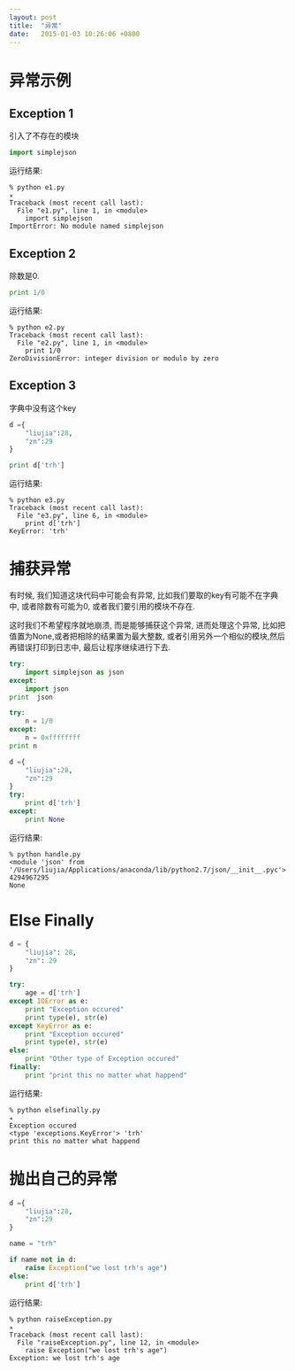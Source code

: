 ```yaml
---
layout: post
title:  "异常"
date:   2015-01-03 10:26:06 +0800
---
```


# 异常示例
## Exception 1
引入了不存在的模块

```py
import simplejson
```
运行结果:

```
% python e1.py                                                              ✭
Traceback (most recent call last):
  File "e1.py", line 1, in <module>
    import simplejson
ImportError: No module named simplejson
```

## Exception 2
除数是0.

```py
print 1/0
```

运行结果:

```
% python e2.py
Traceback (most recent call last):
  File "e2.py", line 1, in <module>
    print 1/0
ZeroDivisionError: integer division or modulo by zero
```

## Exception 3
字典中没有这个key

```py
d ={
    "liujia":28,
    "zn":29
}

print d['trh']
```

运行结果:

```
% python e3.py
Traceback (most recent call last):
  File "e3.py", line 6, in <module>
    print d['trh']
KeyError: 'trh'
```

# 捕获异常
有时候, 我们知道这块代码中可能会有异常, 比如我们要取的key有可能不在字典中, 或者除数有可能为0, 或者我们要引用的模块不存在. 

这时我们不希望程序就地崩溃, 而是能够捕获这个异常, 进而处理这个异常, 比如把值置为None,或者把相除的结果置为最大整数, 或者引用另外一个相似的模块,然后再错误打印到日志中, 最后让程序继续进行下去.

```py
try:
    import simplejson as json
except:
    import json
print  json

try:
    n = 1/0
except:
    n = 0xffffffff
print n

d ={
    "liujia":28,
    "zn":29
}
try:
    print d['trh']
except:
    print None
```

运行结果:

```
% python handle.py
<module 'json' from '/Users/liujia/Applications/anaconda/lib/python2.7/json/__init__.pyc'>
4294967295
None
```

# Else Finally

```py
d = {
    "liujia": 28,
    "zn": 29
}

try:
    age = d['trh']
except IOError as e:
    print "Exception occured"
    print type(e), str(e)
except KeyError as e:
    print "Exception occured"
    print type(e), str(e)
else:
    print "Other type of Exception occured"
finally:
    print "print this no matter what happend"
```

运行结果:

```
% python elsefinally.py                                                     ✭
Exception occured
<type 'exceptions.KeyError'> 'trh'
print this no matter what happend
```

# 抛出自己的异常

```py
d ={
    "liujia":28,
    "zn":29
}

name = "trh"

if name not in d:
    raise Exception("we lost trh's age")
else:
    print d['trh']
```

运行结果:

```
% python raiseException.py                                                  ✭
Traceback (most recent call last):
  File "raiseException.py", line 12, in <module>
    raise Exception("we lost trh's age")
Exception: we lost trh's age
```
